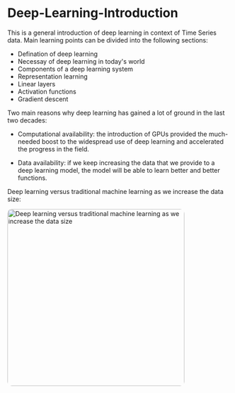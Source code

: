 # Deep-Learning-Introduction

This is a general introduction of deep learning in context of Time Series data. Main learning points can be divided into the following sections:
- Defination of deep learning
- Necessay of deep learning in today's world
- Components of a deep learning system
- Representation learning
- Linear layers
- Activation functions
- Gradient descent

Two main reasons why deep learning has gained a lot of ground in the last two decades:

- Computational availability: the introduction of GPUs provided the much-needed boost to the widespread use of deep learning and accelerated the progress in the field. <br>

- Data availability: if we keep increasing the data that we provide to a deep learning model, the model will be able to learn better and better functions.
  
Deep learning versus traditional machine learning as we increase the data size:

<img src="https://github.com/MohidulHaqueTushar/Deep-Learning-for-Time-Series/blob/main/Deep%20Learning%20Introduction/Images/Performance%20vs%20data.jpg" alt="Deep learning versus traditional machine learning as we increase the data size" style="width: 400px; height: 400px; border-radius: 10px;">
